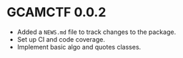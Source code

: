 # GCAMCTF 0.0.2

* Added a `NEWS.md` file to track changes to the package.
* Set up CI and code coverage.
* Implement basic algo and quotes classes.
